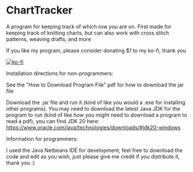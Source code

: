 # ChartTracker
A program for keeping track of which row you are on. First made for keeping track of knitting charts, but can also work with cross stitch patterns, weaving drafts, and more


If you like my program, please consider donating $1 to my ko-fi, thank you

[![ko-fi](https://ko-fi.com/img/githubbutton_sm.svg)](https://ko-fi.com/M4M1N95NH)

Installation directions for non-programmers:

  See the "How to Download Program File" pdf for how to download the jar file

  Download the .jar file and run it (kind of like you would a .exe for installing other programs).
  You may need to download the latest Java JDK for the program to run (kind of like how you might need to download a program to read a pdf), you can find JDK 20 here:       https://www.oracle.com/java/technologies/downloads/#jdk20-windows



Information for programmers:

  I used the Java Netbeans IDE for development, feel free to download the code and edit as you wish, just please give me credit if you distribute it, thank you :)


